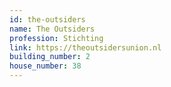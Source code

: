 ```yaml
---
id: the-outsiders
name: The Outsiders
profession: Stichting
link: https://theoutsidersunion.nl
building_number: 2
house_number: 38
---
```

